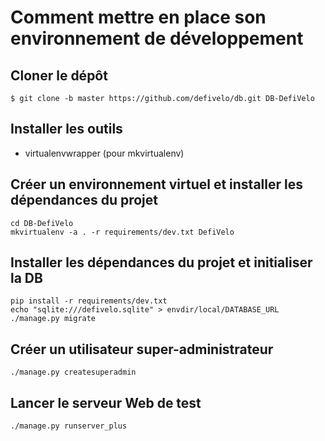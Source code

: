 # Comment mettre en place son environnement de développement

## Cloner le dépôt

`$ git clone -b master https://github.com/defivelo/db.git DB-DefiVelo`

## Installer les outils

- virtualenvwrapper (pour mkvirtualenv)

## Créer un environnement virtuel et installer les dépendances du projet

```
cd DB-DefiVelo
mkvirtualenv -a . -r requirements/dev.txt DefiVelo
```

## Installer les dépendances du projet et initialiser la DB

```
pip install -r requirements/dev.txt
echo "sqlite:///defivelo.sqlite" > envdir/local/DATABASE_URL
./manage.py migrate
```

## Créer un utilisateur super-administrateur

```
./manage.py createsuperadmin
```

## Lancer le serveur Web de test

```
./manage.py runserver_plus
```
